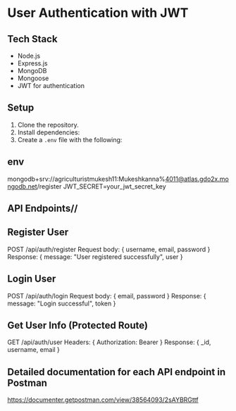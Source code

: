 # User Authentication with JWT

## Tech Stack
- Node.js
- Express.js
- MongoDB
- Mongoose
- JWT for authentication

## Setup

1. Clone the repository.
2. Install dependencies:
3. Create a `.env` file with the following:

## env
mongodb+srv://agriculturistmukesh11:Mukeshkanna%4011@atlas.gdo2x.mongodb.net/register
JWT_SECRET=your_jwt_secret_key

## API Endpoints//

## Register User

POST /api/auth/register
Request body: { username, email, password }
Response: { message: "User registered successfully", user }

## Login User
POST /api/auth/login
Request body: { email, password }
Response: { message: "Login successful", token }

## Get User Info (Protected Route)
GET /api/auth/user
Headers: { Authorization: Bearer <JWT-TOKEN> }
Response: { _id, username, email }

## Detailed documentation for each API endpoint in Postman
https://documenter.getpostman.com/view/38564093/2sAYBRGttf
